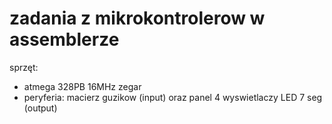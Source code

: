 # zadania z mikrokontrolerow w assemblerze

sprzęt:

- atmega 328PB 16MHz zegar
- peryferia: macierz guzikow (input) oraz panel 4 wyswietlaczy LED 7 seg (output)
